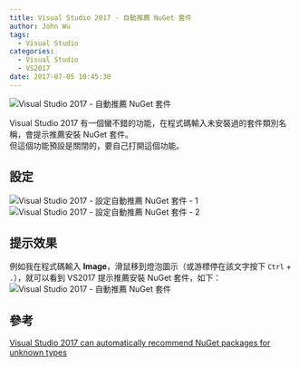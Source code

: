 ```yaml
---
title: Visual Studio 2017 - 自動推薦 NuGet 套件
author: John Wu
tags:
  - Visual Studio
categories:
  - Visual Studio
  - VS2017
date: 2017-07-05 10:45:30
---
```

![Visual Studio 2017 - 自動推薦 NuGet 套件](/images/pasted-229.png)

Visual Studio 2017 有一個蠻不錯的功能，在程式碼輸入未安裝過的套件類別名稱，會提示推薦安裝 NuGet 套件。  
但這個功能預設是關閉的，要自己打開這個功能。  

<!-- more -->

## 設定

![Visual Studio 2017 - 設定自動推薦 NuGet 套件 - 1](/images/pasted-230.png)
![Visual Studio 2017 - 設定自動推薦 NuGet 套件 - 2](/images/pasted-231.png)

## 提示效果

例如我在程式碼輸入 **Image**，滑鼠移到燈泡圖示（或游標停在該文字按下 `Ctrl` + `.`），就可以看到 VS2017 提示推薦安裝 NuGet 套件，如下：
![Visual Studio 2017 - 自動推薦 NuGet 套件](/images/pasted-229.png)

## 參考

[Visual Studio 2017 can automatically recommend NuGet packages for unknown types](https://www.hanselman.com/blog/VisualStudio2017CanAutomaticallyRecommendNuGetPackagesForUnknownTypes.aspx)